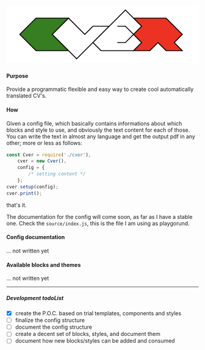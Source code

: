 ![cver logo](https://raw.githubusercontent.com/fedeghe/cver/master/source/cver.png)  
---
#### Purpose

Provide a programmatic flexible and easy way to create cool automatically translated CV's.

#### How
Given a config file, which basically contains informations about which blocks and style to use, and obviously the text content for each of those. You can write the text in almost any language and get the output pdf in any other; more or less as follows:
``` js
const Cver = require('./cver'),
    cver = new Cver(),
    config = {
        /* setting content */
    };
cver.setup(config);
cver.print();
```
that's it.

The documentation for the config will come soon, as far as I have a stable one. Check the `source/index.js`, this is the file I am using as playgorund.

#### Config documentation
... not written yet
#### Available blocks and themes
... not written yet

---

##### Development todoList
- [x] create the P.O.C. based on trial templates, components and styles
- [ ] finalize the config structure
- [ ] document the config structure
- [ ] create a decent set of blocks, styles, and document them
- [ ] document how new blocks/styles can be added and consumed